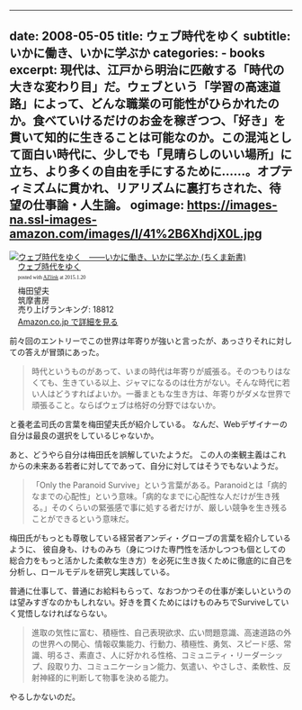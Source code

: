 

---
date: 2008-05-05
title: ウェブ時代をゆく
subtitle: いかに働き、いかに学ぶか
categories: 
    - books
excerpt: 現代は、江戸から明治に匹敵する「時代の大きな変わり目」だ。ウェブという「学習の高速道路」によって、どんな職業の可能性がひらかれたのか。食べていけるだけのお金を稼ぎつつ、「好き」を貫いて知的に生きることは可能なのか。この混沌として面白い時代に、少しでも「見晴らしのいい場所」に立ち、より多くの自由を手にするために……。オプティミズムに貫かれ、リアリズムに裏打ちされた、待望の仕事論・人生論。
ogimage: https://images-na.ssl-images-amazon.com/images/I/41%2B6XhdjX0L.jpg
---

<div class="azlink-box"><div class="azlink-image" style="float:left"><a href="http://www.amazon.co.jp/exec/obidos/ASIN/B00EXCXC1U/warikiru-22/ref=nosim/" name="azlinklink" target="_blank"><img src="https://images-na.ssl-images-amazon.com/images/I/41%2B6XhdjX0L._SL160_.jpg" alt="ウェブ時代をゆく　――いかに働き、いかに学ぶか (ちくま新書)" style="border:none" /></a></div><div class="azlink-info" style="float:left;margin-left:15px;line-height:120%"><div class="azlink-name" style="margin-bottom:10px;line-height:120%"><a href="http://www.amazon.co.jp/exec/obidos/ASIN/B00EXCXC1U/warikiru-22/ref=nosim/" name="azlinklink" target="_blank">ウェブ時代をゆく</a><div class="azlink-powered-date" style="font-size:7pt;margin-top:5px;font-family:verdana;line-height:120%">posted with <a href="http://sakuratan.biz/azlink/dp/%E3%82%A6%E3%82%A7%E3%83%96%E6%99%82%E4%BB%A3%E3%82%92%E3%82%86%E3%81%8F%E3%80%80%E2%80%95%E2%80%95%E3%81%84%E3%81%8B%E3%81%AB%E5%83%8D%E3%81%8D%E3%80%81%E3%81%84%E3%81%8B%E3%81%AB%E5%AD%A6%E3%81%B6%E3%81%8B%20(%E3%81%A1%E3%81%8F%E3%81%BE%E6%96%B0%E6%9B%B8)/B00EXCXC1U/warikiru-22" target="_blank">AZlink</a>  at 2015.1.20</div></div><div class="azlink-detail">梅田望夫<br />筑摩書房<br />売り上げランキング: 18812<br /></div><div class="azlink-link" style="margin-top:5px"><a href="http://www.amazon.co.jp/exec/obidos/ASIN/B00EXCXC1U/warikiru-22/ref=nosim/" target="_blank">Amazon.co.jp で詳細を見る</a></div></div><div class="azlink-footer" style="clear:left"></div></div>

前々回のエントリーでこの世界は年寄りが強いと言ったが、あっさりそれに対しての答えが冒頭にあった。

> 時代というものがあって、いまの時代は年寄りが威張る。そのつもりはなくても、生きている以上、ジャマになるのは仕方がない。そんな時代に若い人はどうすればよいか。一番まともな生き方は、年寄りがダメな世界で頑張ること。ならばウェブは格好の分野ではないか。

と養老孟司氏の言葉を梅田望夫氏が紹介している。 なんだ、Webデザイナーの自分は最良の選択をしているじゃないか。

あと、どうやら自分は梅田氏を誤解していたようだ。 この人の楽観主義はこれからの未来ある若者に対してであって、自分に対してはそうでもないようだ。

> 「Only the Paranoid Survive」という言葉がある。Paranoidとは「病的なまでの心配性」という意味。「病的なまでに心配性な人だけが生き残る。」そのくらいの緊張感で事に処する者だけが、厳しい競争を生き残ることができるという意味だ。

梅田氏がもっとも尊敬している経営者アンディ・グローブの言葉を紹介しているように、 彼自身も、けものみち（身につけた専門性を活かしつつも個としての総合力をもっと活かした柔軟な生き方）を必死に生き抜くために徹底的に自己を分析し、ロールモデルを研究し実践している。

普通に仕事して、普通にお給料もらって、なおつかつその仕事が楽しいというのは望みすぎなのかもしれない。好きを貫くためにはけものみちでSurviveしていく覚悟しなければならない。

> 進取の気性に富む、積極性、自己表現欲求、広い問題意識、高速道路の外の世界への関心、情報収集能力、行動力、積極性、勇気、スピード感、常識、明るさ、素直さ、人に好かれる性格、コミュニティ・リーダーシップ、段取り力、コミュニケーション能力、気遣い、やさしさ、柔軟性、反射神経的に判断して物事を決める能力。

やるしかないのだ。
